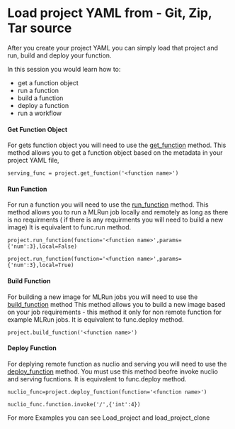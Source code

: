 # Load project YAML from - Git, Zip, Tar source

After you create your project YAML you can simply load that project and run, build and deploy your function.

In this session you would learn how to:
* get a function object 
* run a function
* build a function
* deploy a function
* run a workflow

#### Get Function Object 
For gets function object you will need to use the [get_function](https://docs.mlrun.org/en/latest/api/mlrun.projects.html?highlight=get_function#mlrun.projects.MlrunProject.get_function) method.
This method allows you to get a function object based on the metadata in your project YAML file,
````
serving_func = project.get_function('<function name>')
````
#### Run Function 
For run a function you will need to use the [run_function](https://docs.mlrun.org/en/latest/api/mlrun.projects.html?highlight=run_function#mlrun.projects.MlrunProject.run_function) method.
This method allows you to run a MLRun job locally and remotely as long as there is no requirments ( if there is any requirments you will need to build a new image)
It is equivalent to func.run method.
````
project.run_function(function='<function name>',params={'num':3},local=False)
````
````
project.run_function(function='<function name>',params={'num':3},local=True)
````
#### Build Function
For building a new image for MLRun jobs you will need to use the [build_function](https://docs.mlrun.org/en/latest/api/mlrun.projects.html?highlight=build_function#mlrun.projects.MlrunProject.build_function) method
This method allows you to build a new image based on your job requirements - this method it only for non remote function for example MLRun jobs.
It is equivalent to func.deploy method.
````
project.build_function('<function name>')
````

#### Deploy Function
For deplying remote function as nuclio and serving you will need to use the [deploy_function](https://docs.mlrun.org/en/latest/api/mlrun.projects.html?highlight=deploy_function#mlrun.projects.MlrunProject.deploy_function) method.
You must use this method beofre invoke nuclio and serving fucntions.
It is equivalent to func.deploy method.
````
nuclio_func=project.deploy_function(function='<function name>')

nuclio_func.function.invoke('/',{'int':4})
````

For more Examples you can see Load_project and load_project_clone
